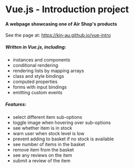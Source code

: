 # Vue.js - Introduction project

#### A webpage showcasing one of Air Shop's products

See the page at: https://kin-au.github.io/vue-intro

##### Written in Vue.js, including:

- instances and components
- conditional rendering
- rendering lists by mapping arrays
- class and style bindings
- computed properties
- forms with input bindings
- emitting custom events

##### Features:

- select different item sub-options
- toggle image when hovering over sub-options
- see whether item is in stock
- warn user when stock level is low
- prevent adding to basket if no stock is available
- see number of items in the basket
- remove item from the basket
- see any reviews on the item
- submit a review of the item
